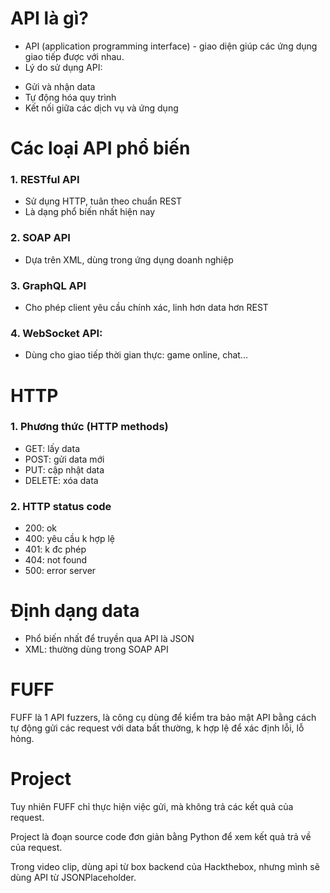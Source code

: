 # API là gì?
- API (application programming interface) - giao diện giúp các ứng dụng giao tiếp được với nhau.
- Lý do sử dụng API:
+ Gửi và nhận data 
+ Tự động hóa quy trình
+ Kết nối giữa các dịch vụ và ứng dụng

# Các loại API phổ biến
### 1. RESTful API
- Sử dụng HTTP, tuân theo chuẩn REST
- Là dạng phổ biến nhất hiện nay

### 2. SOAP API
- Dựa trên XML, dùng trong ứng dụng doanh nghiệp

### 3. GraphQL API
- Cho phép client yêu cầu chính xác, linh hơn data hơn REST

### 4. WebSocket API:
- Dùng cho giao tiếp thời gian thực: game online, chat...

# HTTP
### 1. Phương thức (HTTP methods)
- GET: lấy data
- POST: gửi data mới
- PUT: cập nhật data
- DELETE: xóa data

### 2. HTTP status code
- 200: ok
- 400: yêu cầu k hợp lệ
- 401: k đc phép
- 404: not found
- 500: error server

# Định dạng data
- Phổ biến nhất để truyền qua API là JSON
- XML: thường dùng trong SOAP API

# FUFF
FUFF là 1 API fuzzers, là công cụ dùng để kiểm tra bảo mật API bằng cách tự động gửi các request với data bất thường, k hợp lệ để xác định lỗi, lỗ hỏng.

# Project
Tuy nhiên FUFF chỉ thực hiện việc gửi, mà không trả các kết quả của request.

Project là đoạn source code đơn giản bằng Python để xem kết quả trả về của request.

Trong video clip, dùng api từ box backend của Hackthebox, nhưng mình sẽ dùng API từ JSONPlaceholder.

